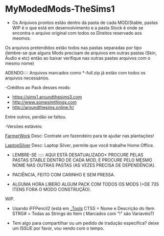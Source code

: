 ﻿# MyModedMods-TheSims1

* Os Arquivos prontos estão dentro da pasta de cada MOD/Stable, pastas WIP é o que está em desenvolvimento e a pasta Stock é onde se encontra o arquivo original com todos os Direitos reservado aos mesmos.

Os arquivos pretendidos estão todos nas pastas separadas por tipo (lembre-se que alguns Mods precisam de arquivos em outras pastas (Skin, Áudio e etc) então ao baixar verifique nas outras pastas arquivos com o mesmo nome)

ADENDO:::: Arquivos marcados como *-full.zip já estão com todos os arquivos necessários.



-Créditos ao Pack desses mods:
* https://sims1.aroundthesims3.com
* http://www.somesimthings.com
* http://aroundthesims.online.fr/

Entre outros, perdão se faltou.

-Versões estáveis:

[FarmerWork](/Workgroup/Mods/Download/Farmworker/Stable)
Desc: Contrate um fazendeiro para te ajudar nas plantações!

[LaptopSilver](/Workgroup/Mods/Download/hcomputers_laptopsilver/Stable)
Desc: Laptop Silver, permite que você trabalhe Home Office.

* LEMBRE-SE ::::: AQUI ESTÀ DESATUALIZADO< PROCURE PELAS PASTAS STABLE DENTRO DE CADA MOD, E PROCURE PELO MESMO NOME NAS OUTRAS PASTAS (AS VEZES PRECISA DE DEPENDÊNCIA).


* PACIÊNCIA, FEITO COM CARINHO E SEM PRESSA.

* ALGUMA HORA LIBERO ALGUM PACK COM TODOS OS MODS (+DE 735 ITENS FORA O MODO CONSTRUÇÃO).

WIP.

* Usando iFFPencil2 (está em [_Tools](/Workgroup/_Tools/IFFPencil2)
CTSS = Nome e Descrição do Item
STRG# = Todas as Strings do Item ( Marcados com "!" são Variavéis?)




* Tem algo para compartilhar ou um pedido de tradução específica? deixe um ISSUE por favor, vou vendo com o tempo.